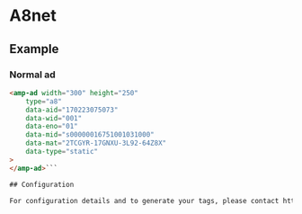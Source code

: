 <!---
Copyright 2016 The AMP HTML Authors. All Rights Reserved.

Licensed under the Apache License, Version 2.0 (the "License");
you may not use this file except in compliance with the License.
You may obtain a copy of the License at

      http://www.apache.org/licenses/LICENSE-2.0

Unless required by applicable law or agreed to in writing, software
distributed under the License is distributed on an "AS-IS" BASIS,
WITHOUT WARRANTIES OR CONDITIONS OF ANY KIND, either express or implied.
See the License for the specific language governing permissions and
limitations under the License.
-->
# A8net

## Example

### Normal ad

```html
<amp-ad width="300" height="250"
	type="a8"
	data-aid="170223075073"
	data-wid="001"
	data-eno="01"
	data-mid="s00000016751001031000"
	data-mat="2TCGYR-17GNXU-3L92-64Z8X"
	data-type="static"
>
</amp-ad>```

## Configuration

For configuration details and to generate your tags, please contact https://support.a8.net/as/contact/form/conentry.php

